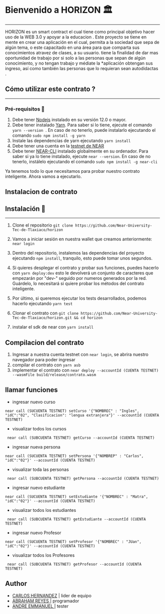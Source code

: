

# Bienvenido a HORIZON :classical_building:
---
 HORIZON 
 es un smart contract el cual tiene como principal objetivo hacer uso de la WEB 3.0 y apoyar a la educacion .
Este proyecto se tiene en mente en crear una aplicación en el cual, permita a la sociedad que sepa de algún tema, o este capacitado en una área para que comparta sus conocimientos atravez de clases, a su usuario.
tiene la finalidad de dar mas oportunidad de trabajo por si solo a las personas que sepan de algún conocimiento, y no tengan trabajo y médiate la *aplicación obtengan sus ingreso, así como también las personas que lo requieran sean autodidactas
.

## Cómo utilizar este contrato ?
---
### Pré-requisitos :hammer:
1. Debe tener [Nodejs](https://nodejs.org/en/) instalado en su versión 12.0 o mayor.
2. Debe tener instalado [Yarn](https://yarnpkg.com/). Para saber si lo tiene, ejecute el comando ```yarn --version ```. En caso de no tenerlo, puede instalarlo ejecutando el comando ```sudo npm install -g yarn```
3. Instale las dependencias de yarn ejecutando ```yarn install```
4. Debe tener una cuenta en la [testnet de NEAR](https://wallet.testnet.near.org/)
5. Debe tener [NEAR-CLI](https://github.com/near/near-cli) instalado globalmente en su ordenador. Para saber si ya lo tiene instalado, ejecute ```near --version```. En caso de no tenerlo, instálelo ejecutando el comando ```sudo npm install -g near-cli``` 

Ya tenemos todo lo que necesitamos para probar nuestro contrato inteligente. Ahora vamos a ejecutarlo.

## Instalacion de contrato

## Instalación :open_file_folder:
---
1. Clone el repositorio ```git clone https://github.com/Near-University-Tec-de-Tlaxiaco/horizon``` 
2. Vamos a iniciar sesión en nuestra wallet que creamos anteriormente: ```near login```
3. Dentro del repositorio, instalemos las dependencias del proyecto ejecutando ```npm install```, tranquilo, esto puede tomar unos segundos.
4. Si quieres desplegar el contrato y probar sus funciones, puedes hacerlo con ```yarn deploy:dev``` esto le devolverá un conjunto de caracteres que empezarán por "dev-" seguido por numeros generados por la red. Guárdelo, lo necesitará si quiere probar los métodos del contrato inteligente.
5. Por último, si queremos ejecutar los tests desarrollados, podemos hacerlo ejecutando ```yarn test```

1. Clonar el contrato con ``git clone https://github.com/Near-University-Tec-de-Tlaxiaco/horizon.git && cd horizon`` 
2. instalar el sdk de near con ``yarn install`` 

## Compilacion del contrato
1. Ingresar a nuestra cuenta testnet con ``near login``, se abrira nuestro navegador para poder ingresar
2. compilar el contrato con ``yarn asb`` 
3. implementar el contrato con ``near deploy --accountId (CUENTA TESTNET) --wasmFile build/release/contrato.wasm`` 

## llamar funciones
* ingresar nuevo curso
```
near call (SUCUENTA TESTNET) setCurso '{"NOMBREC" : "Ingles", "idC":"02", "Clasificacion": "lengua extranjera"}' --accountId (CUENTA TESTNET)
```
* visualizar todos los cursos
```
 near call (SUBCUENTA TESTNET) getCurso --accountId (CUENTA TESTNET)
 ```
 * ingresar nueva persona
```
near call (SUCUENTA TESTNET) setPersona '{"NOMBREP" : "Carlos", "idC":"02"}' --accountId (CUENTA TESTNET)
```
* visualizar toda las personas
```
 near call (SUBCUENTA TESTNET) getPersona --accountId (CUENTA TESTNET)
 ```
* ingresar nuevo estudiante
```
near call (SUCUENTA TESTNET) setEstudiante '{"NOMBREC" : "Matra", "idC":"02"}' --accountId (CUENTA TESTNET)
```
* visualizar todos los estudiantes
```
 near call (SUBCUENTA TESTNET) getEstudiante --accountId (CUENTA TESTNET)
 ```
* ingresar nuevo Profesor
```
near call (SUCUENTA TESTNET) setProfesor '{"NOMBREC" : "JUan", "idC":"02"}' --accountId (CUENTA TESTNET)
```
* visualizar todos los Profesores
```
 near call (SUBCUENTA TESTNET) getProfesor --accountId (CUENTA TESTNET)
 ```



   

## Author

- [CARLOS HERNANDEZ](https://github.com/carlos-chrs) | lider de equipo
- [ABRAHAM REYES ]()   | programador
- [ANDRE EMMANUEL ](https://github.com/AndreLuna6)   | tester






